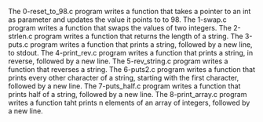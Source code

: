 The 0-reset_to_98.c program writes a function that takes a pointer to an int as parameter and updates the value it points to to 98.
The 1-swap.c program writes a function that swaps the values of two integers.
The 2-strlen.c program writes a function that returns the length of a string.
The 3-puts.c program writes a function that prints a string, followed by a new line, to stdout.
The 4-print_rev.c program writes a function that prints a string, in reverse, followed by a new line.
The 5-rev_string.c program writes a function that reverses a string.
The 6-puts2.c program writes a function that prints every other character of a string, starting with the first character, followed by a new line.
The 7-puts_half.c program writes a function that prints half of a string, followed by a new line.
The 8-print_array.c program writes a function taht prints n elements of an array of integers, followed by a new line.
